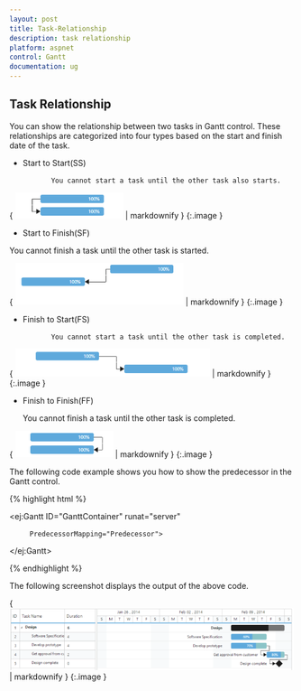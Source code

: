 ```yaml
---
layout: post
title: Task-Relationship
description: task relationship
platform: aspnet
control: Gantt
documentation: ug
---
```


## Task Relationship

You can show the relationship between two tasks in Gantt control. These relationships are categorized into four types based on the start and finish date of the task.

*  Start to Start(SS)

              You cannot start a task until the other task also starts.

{ ![C:/Users/Rajasekar/Desktop/SS.png](Task-Relationship_images/Task-Relationship_img1.png) | markdownify }
{:.image }


* Start to Finish(SF)

You cannot finish a task until the other task is started.

{ ![C:/Users/Rajasekar/Desktop/SF.png](Task-Relationship_images/Task-Relationship_img2.png) | markdownify }
{:.image }


* Finish to Start(FS)

             You cannot start a task until the other task is completed.

{ ![C:/Users/Rajasekar/Desktop/FS.png](Task-Relationship_images/Task-Relationship_img3.png) | markdownify }
{:.image }




* Finish to Finish(FF)

    You cannot finish a task until the other task is completed.

{ ![C:/Users/Rajasekar/Desktop/FF.png](Task-Relationship_images/Task-Relationship_img4.png) | markdownify }
{:.image }


The following code example shows you how to show the predecessor in the Gantt control.







{% highlight html %}



<ej:Gantt ID="GanttContainer" runat="server" 

         PredecessorMapping="Predecessor">

</ej:Gantt>



{% endhighlight %}



The following screenshot displays the output of the above code. 



{ ![](Task-Relationship_images/Task-Relationship_img5.png) | markdownify }
{:.image }


